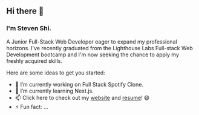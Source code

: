 ## Hi there 👋

### I'm Steven Shi.
A Junior Full-Stack Web Developer eager to expand my professional horizons. I've recently graduated from the Lighthouse Labs Full-stack Web Development bootcamp and I'm now seeking the chance to apply my freshly acquired skills.

Here are some ideas to get you started:

- 🔭 I’m currently working on Full Stack Spotify Clone.
- 🌱 I’m currently learning Next.js.
- 📫 Click here to check out my [website](https://stevenshiportfolio.com/) and [resume](https://resume.creddle.io/resume/5tf43x0b0hi)! 😄
- ⚡ Fun fact: ...

